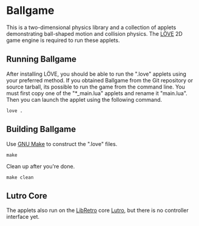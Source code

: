 Ballgame
========

This is a two-dimensional physics library and a collection of applets demonstrating ball-shaped motion and collision physics. The [LÖVE](https://love2d.org/) 2D game engine is required to run these applets.

Running Ballgame
----------------

After installing LÖVE, you should be able to run the ".love" applets using your preferred method. If you obtained Ballgame from the Git repository or source tarball, its possible to run the game from the command line. You must first copy one of the "*_main.lua" applets and rename it "main.lua". Then you can launch the applet using the following command.

    love .

Building Ballgame
-----------------

Use [GNU Make](https://www.gnu.org/software/make/) to construct the ".love" files.

    make

Clean up after you're done.

    make clean

Lutro Core
----------

The applets also run on the [LibRetro](https://www.libretro.com/) core [Lutro](https://lutro.libretro.com/), but there is no controller interface yet.
